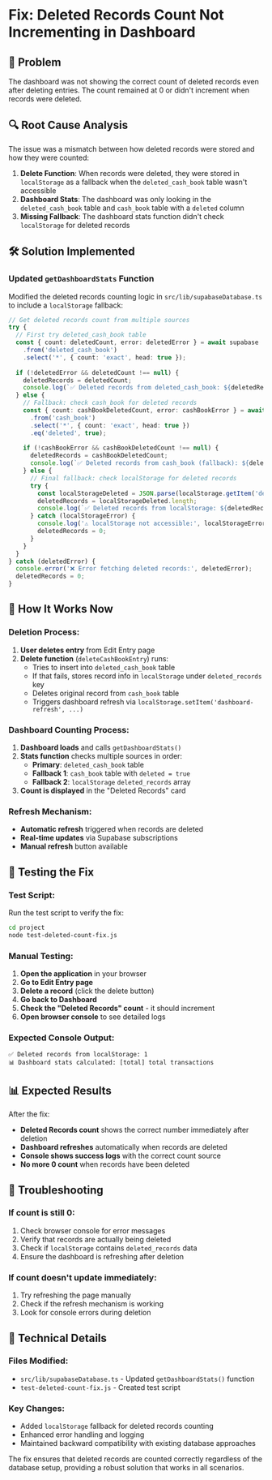 # Fix: Deleted Records Count Not Incrementing in Dashboard

## 🚨 Problem
The dashboard was not showing the correct count of deleted records even after deleting entries. The count remained at 0 or didn't increment when records were deleted.

## 🔍 Root Cause Analysis
The issue was a mismatch between how deleted records were stored and how they were counted:

1. **Delete Function**: When records were deleted, they were stored in `localStorage` as a fallback when the `deleted_cash_book` table wasn't accessible
2. **Dashboard Stats**: The dashboard was only looking in the `deleted_cash_book` table and `cash_book` table with a `deleted` column
3. **Missing Fallback**: The dashboard stats function didn't check `localStorage` for deleted records

## 🛠️ Solution Implemented

### **Updated `getDashboardStats` Function**
Modified the deleted records counting logic in `src/lib/supabaseDatabase.ts` to include a `localStorage` fallback:

```typescript
// Get deleted records count from multiple sources
try {
  // First try deleted_cash_book table
  const { count: deletedCount, error: deletedError } = await supabase
    .from('deleted_cash_book')
    .select('*', { count: 'exact', head: true });
  
  if (!deletedError && deletedCount !== null) {
    deletedRecords = deletedCount;
    console.log(`✅ Deleted records from deleted_cash_book: ${deletedRecords}`);
  } else {
    // Fallback: check cash_book for deleted records
    const { count: cashBookDeletedCount, error: cashBookError } = await supabase
      .from('cash_book')
      .select('*', { count: 'exact', head: true })
      .eq('deleted', true);
    
    if (!cashBookError && cashBookDeletedCount !== null) {
      deletedRecords = cashBookDeletedCount;
      console.log(`✅ Deleted records from cash_book (fallback): ${deletedRecords}`);
    } else {
      // Final fallback: check localStorage for deleted records
      try {
        const localStorageDeleted = JSON.parse(localStorage.getItem('deleted_records') || '[]');
        deletedRecords = localStorageDeleted.length;
        console.log(`✅ Deleted records from localStorage: ${deletedRecords}`);
      } catch (localStorageError) {
        console.log('⚠️ localStorage not accessible:', localStorageError);
        deletedRecords = 0;
      }
    }
  }
} catch (deletedError) {
  console.error('❌ Error fetching deleted records:', deletedError);
  deletedRecords = 0;
}
```

## 🔄 How It Works Now

### **Deletion Process:**
1. **User deletes entry** from Edit Entry page
2. **Delete function** (`deleteCashBookEntry`) runs:
   - Tries to insert into `deleted_cash_book` table
   - If that fails, stores record info in `localStorage` under `deleted_records` key
   - Deletes original record from `cash_book` table
   - Triggers dashboard refresh via `localStorage.setItem('dashboard-refresh', ...)`

### **Dashboard Counting Process:**
1. **Dashboard loads** and calls `getDashboardStats()`
2. **Stats function** checks multiple sources in order:
   - **Primary**: `deleted_cash_book` table
   - **Fallback 1**: `cash_book` table with `deleted = true`
   - **Fallback 2**: `localStorage` `deleted_records` array
3. **Count is displayed** in the "Deleted Records" card

### **Refresh Mechanism:**
- **Automatic refresh** triggered when records are deleted
- **Real-time updates** via Supabase subscriptions
- **Manual refresh** button available

## 🧪 Testing the Fix

### **Test Script:**
Run the test script to verify the fix:
```bash
cd project
node test-deleted-count-fix.js
```

### **Manual Testing:**
1. **Open the application** in your browser
2. **Go to Edit Entry page**
3. **Delete a record** (click the delete button)
4. **Go back to Dashboard**
5. **Check the "Deleted Records" count** - it should increment
6. **Open browser console** to see detailed logs

### **Expected Console Output:**
```
✅ Deleted records from localStorage: 1
📊 Dashboard stats calculated: [total] total transactions
```

## 📊 Expected Results

After the fix:
- **Deleted Records count** shows the correct number immediately after deletion
- **Dashboard refreshes** automatically when records are deleted
- **Console shows success logs** with the correct count source
- **No more 0 count** when records have been deleted

## 🔧 Troubleshooting

### **If count is still 0:**
1. Check browser console for error messages
2. Verify that records are actually being deleted
3. Check if `localStorage` contains `deleted_records` data
4. Ensure the dashboard is refreshing after deletion

### **If count doesn't update immediately:**
1. Try refreshing the page manually
2. Check if the refresh mechanism is working
3. Look for console errors during deletion

## 📝 Technical Details

### **Files Modified:**
- `src/lib/supabaseDatabase.ts` - Updated `getDashboardStats()` function
- `test-deleted-count-fix.js` - Created test script

### **Key Changes:**
- Added `localStorage` fallback for deleted records counting
- Enhanced error handling and logging
- Maintained backward compatibility with existing database approaches

The fix ensures that deleted records are counted correctly regardless of the database setup, providing a robust solution that works in all scenarios.



